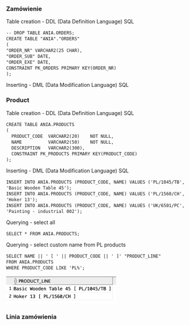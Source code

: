 ### Zamówienie
Table creation - DDL (Data Definition Language) SQL


    -- DROP TABLE ANIA.ORDERS;
    CREATE TABLE "ANIA"."ORDERS" 
    (	
    "ORDER_NR" VARCHAR2(25 CHAR), 
    "ORDER_SUB" DATE, 
    "ORDER_EXE" DATE,
    CONSTRAINT PK_ORDERS PRIMARY KEY(ORDER_NR)
    );

Inserting - DML (Data Modification Language) SQL


### Product
Table creation - DDL (Data Definition Language) SQL

    CREATE TABLE ANIA.PRODUCTS 
    (
      PRODUCT_CODE  VARCHAR2(20)    NOT NULL, 
      NAME          VARCHAR2(50)    NOT NULL, 
      DESCRIPTION   VARCHAR2(300), 
      CONSTRAINT PK_PRODUCTS PRIMARY KEY(PRODUCT_CODE)
    );

Inserting - DML (Data Modification Language) SQL

    INSERT INTO ANIA.PRODUCTS (PRODUCT_CODE, NAME) VALUES ('PL/1045/TB', 'Basic Wooden Table 45');
    INSERT INTO ANIA.PRODUCTS (PRODUCT_CODE, NAME) VALUES ('PL/1560/CH', 'Hoker 13');
    INSERT INTO ANIA.PRODUCTS (PRODUCT_CODE, NAME) VALUES ('UK/6501/PC', 'Painting - industrial 002');

Querying - select all

    SELECT * FROM ANIA.PRODUCTS;

Querying - select custom name from PL products

    SELECT NAME || ' [ ' || PRODUCT_CODE || ' ]' "PRODUCT_LINE"
    FROM ANIA.PRODUCTS
    WHERE PRODUCT_CODE LIKE 'PL%';


<img src="./pictures/ania01q2.png" width="300" >

### Linia zamówienia
